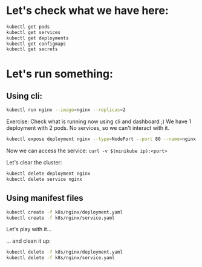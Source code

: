 # Let's check what we have here:
```bash
kubectl get pods
kubectl get services
kubectl get deployments
kubectl get configmaps
kubectl get secrets
```

# Let's run something:
## Using cli:
```bash
kubectl run nginx --image=nginx --replicas=2
```

Exercise:
Check what is running now using cli and dashboard ;)
We have 1 deployment with 2 pods. No services, so we can't interact with it.

```bash
kubectl expose deployment nginx --type=NodePort --port 80 --name=nginx
```

Now we can access the service:
`curl -v $(minikube ip):<port>`

Let's clear the cluster:
```bash
kubectl delete deployment nginx
kubectl delete service nginx
```

## Using manifest files
```bash
kubectl create -f k8s/nginx/deployment.yaml
kubectl create -f k8s/nginx/service.yaml
```
Let's play with it...

... and clean it up:
```bash
kubectl delete -f k8s/nginx/deployment.yaml
kubectl delete -f k8s/nginx/service.yaml
```
